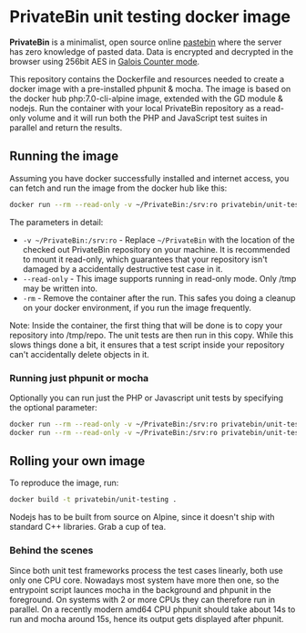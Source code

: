 # PrivateBin unit testing docker image

**PrivateBin** is a minimalist, open source online [pastebin](https://en.wikipedia.org/wiki/Pastebin) where the server has zero knowledge of pasted data. Data is encrypted and decrypted in the browser using 256bit AES in [Galois Counter mode](https://en.wikipedia.org/wiki/Galois/Counter_Mode).

This repository contains the Dockerfile and resources needed to create a docker image with a pre-installed phpunit & mocha. The image is based on the docker hub php:7.0-cli-alpine image, extended with the GD module & nodejs. Run the container with your local PrivateBin repository as a read-only volume and it will run both the PHP and JavaScript test suites in parallel and return the results.

## Running the image

Assuming you have docker successfully installed and internet access, you can fetch and run the image from the docker hub like this:

```bash
docker run --rm --read-only -v ~/PrivateBin:/srv:ro privatebin/unit-testing
```

The parameters in detail:

- `-v ~/PrivateBin:/srv:ro` - Replace `~/PrivateBin` with the location of the checked out PrivateBin repository on your machine. It is recommended to mount it read-only, which guarantees that your repository isn't damaged by a accidentally destructive test case in it.
- `--read-only` - This image supports running in read-only mode. Only /tmp may be written into.
- `-rm` - Remove the container after the run. This safes you doing a cleanup on your docker environment, if you run the image frequently.

Note: Inside the container, the first thing that will be done is to copy your repository into /tmp/repo. The unit tests are then run in this copy. While this slows things done a bit, it ensures that a test script inside your repository can't accidentally delete objects in it.

### Running just phpunit or mocha

Optionally you can run just the PHP or Javascript unit tests by specifying the optional parameter:

```bash
docker run --rm --read-only -v ~/PrivateBin:/srv:ro privatebin/unit-testing phpunit
docker run --rm --read-only -v ~/PrivateBin:/srv:ro privatebin/unit-testing mocha
```

## Rolling your own image

To reproduce the image, run:

```bash
docker build -t privatebin/unit-testing .
```

Nodejs has to be built from source on Alpine, since it doesn't ship with standard C++ libraries. Grab a cup of tea.

### Behind the scenes

Since both unit test frameworks process the test cases linearly, both use only one CPU core. Nowadays most system have more then one, so the entrypoint script launces mocha in the background and phpunit in the foreground. On systems with 2 or more CPUs they can therefore run in parallel. On a recently modern amd64 CPU phpunit should take about 14s to run and mocha around 15s, hence its output gets displayed after phpunit.
